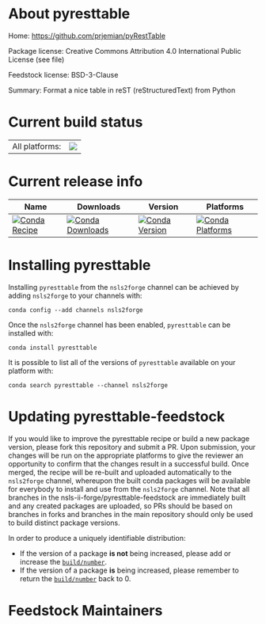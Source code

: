 About pyresttable
=================

Home: https://github.com/prjemian/pyRestTable

Package license: Creative Commons Attribution 4.0 International Public License (see file)

Feedstock license: BSD-3-Clause

Summary: Format a nice table in reST (reStructuredText) from Python



Current build status
====================


<table><tr><td>All platforms:</td>
    <td>
      <a href="https://dev.azure.com/nsls2forge/nsls2forge/_build/latest?definitionId=234&branchName=master">
        <img src="https://dev.azure.com/nsls2forge/nsls2forge/_apis/build/status/pyresttable-feedstock?branchName=master">
      </a>
    </td>
  </tr>
</table>

Current release info
====================

| Name | Downloads | Version | Platforms |
| --- | --- | --- | --- |
| [![Conda Recipe](https://img.shields.io/badge/recipe-pyresttable-green.svg)](https://anaconda.org/nsls2forge/pyresttable) | [![Conda Downloads](https://img.shields.io/conda/dn/nsls2forge/pyresttable.svg)](https://anaconda.org/nsls2forge/pyresttable) | [![Conda Version](https://img.shields.io/conda/vn/nsls2forge/pyresttable.svg)](https://anaconda.org/nsls2forge/pyresttable) | [![Conda Platforms](https://img.shields.io/conda/pn/nsls2forge/pyresttable.svg)](https://anaconda.org/nsls2forge/pyresttable) |

Installing pyresttable
======================

Installing `pyresttable` from the `nsls2forge` channel can be achieved by adding `nsls2forge` to your channels with:

```
conda config --add channels nsls2forge
```

Once the `nsls2forge` channel has been enabled, `pyresttable` can be installed with:

```
conda install pyresttable
```

It is possible to list all of the versions of `pyresttable` available on your platform with:

```
conda search pyresttable --channel nsls2forge
```




Updating pyresttable-feedstock
==============================

If you would like to improve the pyresttable recipe or build a new
package version, please fork this repository and submit a PR. Upon submission,
your changes will be run on the appropriate platforms to give the reviewer an
opportunity to confirm that the changes result in a successful build. Once
merged, the recipe will be re-built and uploaded automatically to the
`nsls2forge` channel, whereupon the built conda packages will be available for
everybody to install and use from the `nsls2forge` channel.
Note that all branches in the nsls-ii-forge/pyresttable-feedstock are
immediately built and any created packages are uploaded, so PRs should be based
on branches in forks and branches in the main repository should only be used to
build distinct package versions.

In order to produce a uniquely identifiable distribution:
 * If the version of a package **is not** being increased, please add or increase
   the [``build/number``](https://conda.io/docs/user-guide/tasks/build-packages/define-metadata.html#build-number-and-string).
 * If the version of a package **is** being increased, please remember to return
   the [``build/number``](https://conda.io/docs/user-guide/tasks/build-packages/define-metadata.html#build-number-and-string)
   back to 0.

Feedstock Maintainers
=====================


